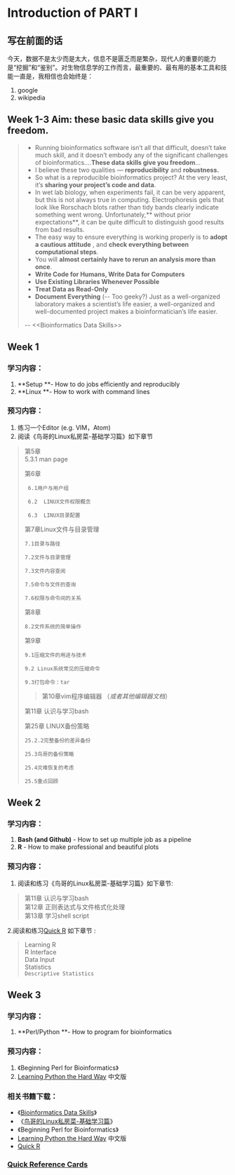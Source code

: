 # Introduction of PART I

## 写在前面的话

今天，数据不是太少而是太大，信息不是匮乏而是繁杂，现代人的重要的能力是“挖掘”和“鉴别”。对生物信息学的工作而言，最重要的、最有用的基本工具和技能一直是，我相信也会始终是：

1. google
2. wikipedia

## **Week 1-3  Aim: these basic data skills give you freedom.**

> * Running bioinformatics software isn’t all that difficult, doesn’t take much skill, and it doesn’t embody any of the significant challenges of bioinformatics.…**These data skills give you freedom**…
> * I believe these two qualities — **reproducibility** and **robustness.**
> * So what is a reproducible bioinformatics project? At the very least, it’s **sharing your project’s code and data**.  
> * In wet lab biology, when experiments fail, it can be very apparent, but this is not always true in computing. Electrophoresis gels that look like Rorschach blots rather than tidy bands clearly indicate something went wrong. Unfortunately,** without prior expectations**, it can be quite difficult to distinguish good results from bad results.
> * The easy way to ensure everything is working properly is to **adopt a cautious attitude** , and **check everything between computational steps**.
> * You will **almost certainly have to rerun an analysis more than once**.
> * **Write Code for Humans, Write Data for Computers**
> * **Use Existing Libraries Whenever Possible**
> * **Treat Data as Read-Only**
> * **Document Everything** \(-- Too geeky?\) Just as a well-organized laboratory makes a scientist’s life easier, a well-organized and well-documented project makes a bioinformatician’s life easier.
>
> -- &lt;&lt;Bioinformatics Data Skills&gt;&gt;

## Week 1

### 学习内容：

1. **Setup **- How to do  jobs efficiently and reproducibly 
2. **Linux **- How to work with command lines

### 预习内容：

1. 练习一个Editor \(e.g. VIM，Atom\)  
2. 阅读《鸟哥的Linux私房菜-基础学习篇》如下章节

> 第5章  
> 5.3.1 man page
>
> 第6章
>
> ```text
>  6.1用户与用户组
>
>  6.2  LINUX文件权限概念
>
>  6.3  LINUX目录配置
> ```
>
> 第7章Linux文件与目录管理
>
> ```text
> 7.1目录与路径
>
> 7.2文件与目录管理
>
> 7.3文件内容查阅
>
> 7.5命令与文件的查询
>
> 7.6权限与命令间的关系
> ```
>
> 第8章
>
> ```text
> 8.2文件系统的简单操作
> ```
>
> 第9章
>
> ```text
> 9.1压缩文件的用途与技术
>
> 9.2 Linux系统常见的压缩命令
>
> 9.3打包命令：tar
> ```
>
> > 第10章vim程序编辑器 （_或者其他编辑器文档_）
>
> 第11章 认识与学习bash
>
> 第25章 LINUX备份策略
>
> ```text
> 25.2.2完整备份的差异备份
>
> 25.3鸟哥的备份策略
>
> 25.4灾难恢复的考虑
>
> 25.5重点回顾
> ```

## Week 2

### 学习内容：

1. **Bash \(and Github\)** - How to set up multiple job as a pipeline
2. **R** - How to make professional and beautiful plots

### 预习内容：

1. 阅读和练习《鸟哥的Linux私房菜-基础学习篇》如下章节:

> 第11章 认识与学习bash  
> 第12章 正则表达式与文件格式化处理  
> 第13章 学习shell script

2.阅读和练习[Quick R](https://www.statmethods.net/) 如下章节 :

> Learning R  
> R Interface  
> Data Input  
> Statistics  
> `Descriptive Statistics`

## Week 3

### 学习内容：

1. **Perl/Python **- How to program for bioinformatics

### 预习内容：

1. 《Beginning Perl for Bioinformatics》
2. [Learning Python the Hard Way](https://www.gitbook.com/book/flyouting/learn-python-the-hard-way-cn/details) 中文版

### 相关书籍下载：

* 《[Bioinformatics Data Skills](https://www.jianguoyun.com/p/Dd9aSb4Q0NLuBRjJ9UY)》
* 《[鸟哥的Linux私房菜-基础学习篇](https://www.jianguoyun.com/p/Dd9aSb4Q0NLuBRjJ9UY)》
* 《Beginning Perl for Bioinformatics》
* [Learning Python the Hard Way](https://www.gitbook.com/book/flyouting/learn-python-the-hard-way-cn/details) 中文版
* [Quick R](https://www.statmethods.net/)

### [Quick Reference Cards](https://www.evernote.com/l/ABLO3lphLYZAy4wuUujc61reY3BUEXKol_0)

